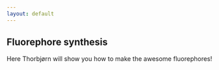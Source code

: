```yaml
---
layout: default
---
```


## Fluorephore synthesis

Here Thorbjørn will show you how to make the awesome fluorephores!
